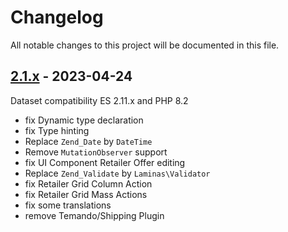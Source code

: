 # Changelog

All notable changes to this project will be documented in this file.

## [2.1.x] - 2023-04-24
[2.1.x]: https://github.com/Smile-SA/magento2-module-offer/compare/2.0.x...2.1.x

Dataset compatibility ES 2.11.x and PHP 8.2

- fix Dynamic type declaration
- fix Type hinting
- Replace `Zend_Date` by `DateTime`
- Remove `MutationObserver` support
- fix UI Component Retailer Offer editing
- Replace `Zend_Validate` by `Laminas\Validator`
- fix Retailer Grid Column Action
- fix Retailer Grid Mass Actions
- fix some translations
- remove Temando/Shipping Plugin
